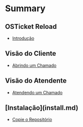# Summary

## OSTicket Reload

* [Introdução](readme.md)

## Visão do Cliente

* [Abrindo um Chamado](openticket.md)

## Visão do Atendente

* [Atendendo um Chamado](takingticket.md)

## \[Instalação\](install.md)

* [Copie o Repositório](copytherepository.md)

